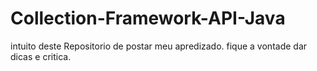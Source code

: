 # Collection-Framework-API-Java
intuito deste Repositorio de postar meu apredizado.
fique a vontade dar dicas e critica.
